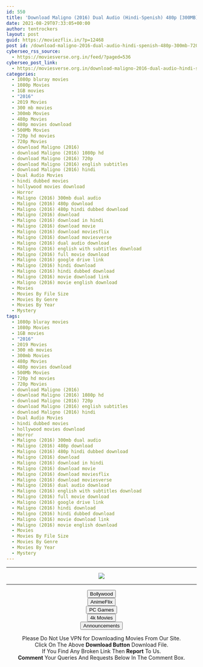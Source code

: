 ```yaml
---
id: 550
title: 'Download Maligno (2016) Dual Audio (Hindi-Spenish) 480p [300MB] || 720p [1GB]'
date: 2021-08-29T07:33:05+00:00
author: tentrockers
layout: post
guid: https://moviezflix.in/?p=12468
post id: /download-maligno-2016-dual-audio-hindi-spenish-480p-300mb-720p-1gb/
cyberseo_rss_source:
  - https://moviesverse.org.in/feed/?paged=536
cyberseo_post_link:
  - https://moviesverse.org.in/download-maligno-2016-dual-audio-hindi-spenish-720p/
categories:
  - 1080p bluray movies
  - 1080p Movies
  - 1GB movies
  - "2016"
  - 2019 Movies
  - 300 mb movies
  - 300mb Movies
  - 480p Movies
  - 480p movies download
  - 500Mb Movies
  - 720p hd movies
  - 720p Movies
  - download Maligno (2016)
  - download Maligno (2016) 1080p hd
  - download Maligno (2016) 720p
  - download Maligno (2016) english subtitles
  - download Maligno (2016) hindi
  - Dual Audio Movies
  - hindi dubbed movies
  - hollywood movies download
  - Horror
  - Maligno (2016) 300mb dual audio
  - Maligno (2016) 480p download
  - Maligno (2016) 480p hindi dubbed download
  - Maligno (2016) download
  - Maligno (2016) download in hindi
  - Maligno (2016) download movie
  - Maligno (2016) download moviesflix
  - Maligno (2016) download moviesverse
  - Maligno (2016) dual audio download
  - Maligno (2016) english with subtitles download
  - Maligno (2016) full movie download
  - Maligno (2016) google drive link
  - Maligno (2016) hindi download
  - Maligno (2016) hindi dubbed download
  - Maligno (2016) movie download link
  - Maligno (2016) movie english download
  - Movies
  - Movies By File Size
  - Movies By Genre
  - Movies By Year
  - Mystery
tags:
  - 1080p bluray movies
  - 1080p Movies
  - 1GB movies
  - "2016"
  - 2019 Movies
  - 300 mb movies
  - 300mb Movies
  - 480p Movies
  - 480p movies download
  - 500Mb Movies
  - 720p hd movies
  - 720p Movies
  - download Maligno (2016)
  - download Maligno (2016) 1080p hd
  - download Maligno (2016) 720p
  - download Maligno (2016) english subtitles
  - download Maligno (2016) hindi
  - Dual Audio Movies
  - hindi dubbed movies
  - hollywood movies download
  - Horror
  - Maligno (2016) 300mb dual audio
  - Maligno (2016) 480p download
  - Maligno (2016) 480p hindi dubbed download
  - Maligno (2016) download
  - Maligno (2016) download in hindi
  - Maligno (2016) download movie
  - Maligno (2016) download moviesflix
  - Maligno (2016) download moviesverse
  - Maligno (2016) dual audio download
  - Maligno (2016) english with subtitles download
  - Maligno (2016) full movie download
  - Maligno (2016) google drive link
  - Maligno (2016) hindi download
  - Maligno (2016) hindi dubbed download
  - Maligno (2016) movie download link
  - Maligno (2016) movie english download
  - Movies
  - Movies By File Size
  - Movies By Genre
  - Movies By Year
  - Mystery
---
```

<center>
  </p> 
  
  <hr />
  
  <p>
    <a href="http://gdrivepro.xyz/join.php" data-wpel-link="external" target="_blank" rel="nofollow external noopener noreferrer"><img src="https://i.imgur.com/FhMdWdW.png" /></a>
  </p>
  
  <hr />
  
  <p>
    <a href="https://dogemovies.xyz" target="_blank" data-wpel-link="external" rel="nofollow external noopener noreferrer"><button class="button button5">Bollywood</button></a><br /> <a href="https://animeflix.in" target="_blank" data-wpel-link="external" rel="nofollow external noopener noreferrer"><button class="button button5">AnimeFlix</button></a><br /> <a href="https://gamesflix.net/" target="_blank" data-wpel-link="external" rel="nofollow external noopener noreferrer"><button class="button button5">PC Games</button></a><br /> <a href="https://uhdmovies.in" target="_blank" data-wpel-link="external" rel="nofollow external noopener noreferrer"><button class="button button5">4k Movies</button></a><br /> <a href="https://moviesverse.org.in/announcements/" target="_blank" data-wpel-link="internal" rel="noopener"><button class="button button5">Announcements</button></a>
  </p>
  
  <div class="alert alert-danger">
    Please Do Not Use VPN for Downloading Movies From Our Site.
  </div>
  
  <div class="alert alert-success">
    Click On The Above <strong>Download Button</strong> Download File.
  </div>
  
  <div class="alert alert-warning">
    If You Find Any Broken Link Then <strong>Report</strong> To Us.
  </div>
  
  <div class="alert alert-info">
    <strong>Comment</strong> Your Queries And Requests Below In The Comment Box.
  </div>
  
  <p>
    </center>
  </p>